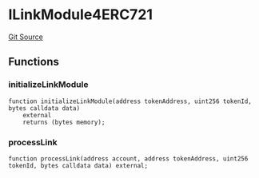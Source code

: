 # ILinkModule4ERC721
[Git Source](https://github.com/Crossbell-Box/Crossbell-Contracts/blob/c7f31e42711569b1cb499ae27680e91d1ff85e00/contracts/interfaces/ILinkModule4ERC721.sol)


## Functions
### initializeLinkModule


```solidity
function initializeLinkModule(address tokenAddress, uint256 tokenId, bytes calldata data)
    external
    returns (bytes memory);
```

### processLink


```solidity
function processLink(address account, address tokenAddress, uint256 tokenId, bytes calldata data) external;
```

